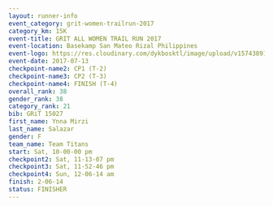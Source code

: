 ```yaml
---
layout: runner-info 
event_category: grit-women-trailrun-2017 
category_km: 15K 
event-title: GRIT ALL WOMEN TRAIL RUN 2017 
event-location: Basekamp San Mateo Rizal Philippines 
event-logo: https://res.cloudinary.com/dykbosktl/image/upload/v1574389137/Logo/a04c0-grit-logo_yxzsau.png 
event-date: 2017-07-13 
checkpoint-name2: CP1 (T-2) 
checkpoint-name3: CP2 (T-3) 
checkpoint-name4: FINISH (T-4) 
overall_rank: 38
gender_rank: 38
category_rank: 21
bib: GRiT 15027
first_name: Ynna Mirzi
last_name: Salazar
gender: F
team_name: Team Titans
start: Sat, 10-00-00 pm
checkpoint2: Sat, 11-13-07 pm
checkpoint3: Sat, 11-52-46 pm
checkpoint4: Sun, 12-06-14 am
finish: 2-06-14
status: FINISHER
---
```

